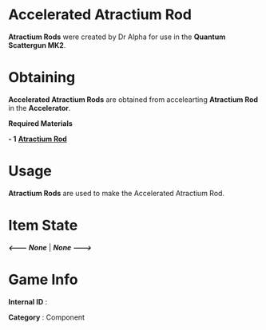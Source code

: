# Accelerated Atractium Rod

**Atractium Rods** were created by Dr Alpha for use in the **Quantum Scattergun MK2**.

# Obtaining

**Accelerated Atractium Rods** are obtained from accelearting **Atractium Rod** in the **Accelerator**.

**Required Materials**

**- 1** [**Atractium Rod**](https://github.com/AlphaMC0/Lone-Martian/blob/main/Ingots/Atractium%20Ingot.md)

# Usage

**Atractium Rods** are used to make the Accelerated Atractium Rod.

# Item State

***<--- None*** | ***None --->***

# Game Info

**Internal ID** : 

**Category** : Component
